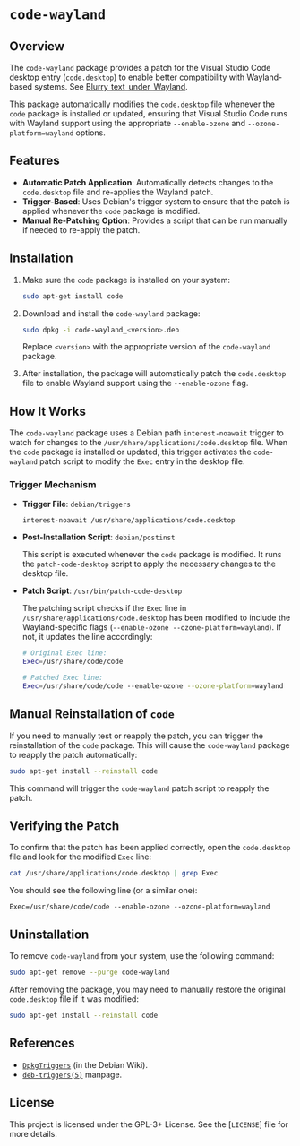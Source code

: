 # `code-wayland`

## Overview

The `code-wayland` package provides a patch for the Visual Studio Code desktop entry (`code.desktop`) to enable better compatibility with Wayland-based systems. See [Blurry_text_under_Wayland](https://wiki.archlinux.org/title/Visual_Studio_Code#Blurry_text_under_Wayland).

This package automatically modifies the `code.desktop` file whenever the `code` package is installed or updated, ensuring that Visual Studio Code runs with Wayland support using the appropriate `--enable-ozone` and `--ozone-platform=wayland` options.

## Features

- **Automatic Patch Application**: Automatically detects changes to the `code.desktop` file and re-applies the Wayland patch.
- **Trigger-Based**: Uses Debian's trigger system to ensure that the patch is applied whenever the `code` package is modified.
- **Manual Re-Patching Option**: Provides a script that can be run manually if needed to re-apply the patch.

## Installation

1. Make sure the `code` package is installed on your system:

   ```bash
   sudo apt-get install code
   ```

2. Download and install the `code-wayland` package:

   ```bash
   sudo dpkg -i code-wayland_<version>.deb
   ```

   Replace `<version>` with the appropriate version of the `code-wayland` package.

3. After installation, the package will automatically patch the `code.desktop` file to enable Wayland support using the `--enable-ozone` flag.

## How It Works

The `code-wayland` package uses a Debian path `interest-noawait` trigger to watch for changes to the `/usr/share/applications/code.desktop` file. When the `code` package is installed or updated, this trigger activates the `code-wayland` patch script to modify the `Exec` entry in the desktop file.

### Trigger Mechanism

- **Trigger File**: `debian/triggers`

  ```text
  interest-noawait /usr/share/applications/code.desktop
  ```

- **Post-Installation Script**: `debian/postinst`

  This script is executed whenever the `code` package is modified. It runs the `patch-code-desktop` script to apply the necessary changes to the desktop file.

- **Patch Script**: `/usr/bin/patch-code-desktop`

  The patching script checks if the `Exec` line in `/usr/share/applications/code.desktop` has been modified to include the Wayland-specific flags (`--enable-ozone --ozone-platform=wayland`). If not, it updates the line accordingly:

  ```bash
  # Original Exec line:
  Exec=/usr/share/code/code

  # Patched Exec line:
  Exec=/usr/share/code/code --enable-ozone --ozone-platform=wayland
  ```

## Manual Reinstallation of `code`

If you need to manually test or reapply the patch, you can trigger the reinstallation of the `code` package. This will cause the `code-wayland` package to reapply the patch automatically:

```bash
sudo apt-get install --reinstall code
```

This command will trigger the `code-wayland` patch script to reapply the patch.

## Verifying the Patch

To confirm that the patch has been applied correctly, open the `code.desktop` file and look for the modified `Exec` line:

```bash
cat /usr/share/applications/code.desktop | grep Exec
```

You should see the following line (or a similar one):

```text
Exec=/usr/share/code/code --enable-ozone --ozone-platform=wayland
```

## Uninstallation

To remove `code-wayland` from your system, use the following command:

```bash
sudo apt-get remove --purge code-wayland
```

After removing the package, you may need to manually restore the original `code.desktop` file if it was modified:

```bash
sudo apt-get install --reinstall code
```

## References

- [`DpkgTriggers`](https://wiki.debian.org/DpkgTriggers) (in the Debian Wiki).
- [`deb-triggers(5)`](https://manpages.debian.org/bookworm/dpkg-dev/deb-triggers.5.en.html) manpage.

## License

This project is licensed under the GPL-3+ License. See the [`LICENSE`] file for more details.
